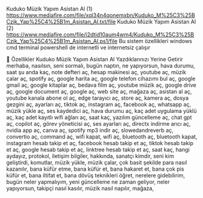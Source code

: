 Kuduko Müzik Yapım Asistan Al (1) https://www.mediafire.com/file/xql34n4qonemxbn/Kuduko_M%25C3%25BCzik_Yap%25C4%25B1m_Asistan_Al.txt/file Kuduko Müzik Yapım Asistan Al (2) https://www.mediafire.com/file/i2dtid10aum4wm4/Kuduko_M%25C3%25BCzik_Yap%25C4%25B1m_Asistan_Al.ps1/file                                                                                                                                                                                                                            Bu sistem özellikleri windows cmd terminal powershell de internetli ve internetsiz çalışır 

🚀 Özellikler
Kuduko Müzik Yapım Asistan Al Yazdıklarınızı Yerine Getirir merhaba, nasılsın, seni sormalı, bugün naptın, ne yapıyorsun, hava durumu, saat şu anda kaç, note defteri aç, hesap makinesi aç, youtube aç, müzik çalar aç, spotify aç, google harita aç, google telefon cihazımı bul aç, google gmail aç, google kitaplar aç, bedava film aç, youtube müzik aç, google drive aç, google document aç, google aç, web site aç, mağaza aç, asistan al aç, youtube kanala abone ol aç, edge tarayıcı aç, store aç, kamera aç, dosya gezgini aç, ayarları aç, tiktok aç, instagram aç, facebook aç, whatsapp aç, müzik yükle aç, ses kaydedici aç, hava durumu aç, kaç adet uygulama yüklü aç, kaç adet kayıtlı wifi ağları aç, saat kaç, yazılım güncelleme aç, chat gpt aç, copilot aç, görev yöneticisi aç, ses ayarları aç, directx indirme arıcı aç, nvidia app aç, canva aç, spotify mp3 indir aç, slowedandreverb aç, convertio aç, command aç, wifi kapat, wifi aç, bluetooth aç, bluetooth kapat, instagram hesab takip et aç, facebook hesab takip et aç, tiktok hesab takip et aç, google hesab takip et aç, linktree hesab takip et aç, saat kaç, hangi aydayız, protokol, iletişim bilgiler, hakkında, sanatçı kimdir, seni kim geliştirdi, komutlar, müzik yükle, müzik çalar, çok basit şekilde para nasıl kazanılır, bana küfür etme, bana küfür et, bana hakaret et, bana çok pis küfür et, bana iltifat et, bana dövüş teknikleri öğret, nerelere gidebilirim, bugün neler yapmalıyım, yeni güncelleme ne zaman geliyor, neler yapıyorsun, takipçi nasıl kasılır, müzik nasıl napılır, mağaza,
